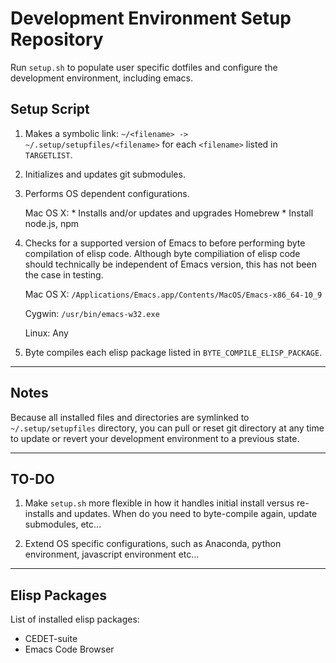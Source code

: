 Development Environment Setup Repository
========================================

Run `setup.sh` to populate user specific dotfiles and configure the
development environment, including emacs.

Setup Script
------------

1. Makes a symbolic link: `~/<filename> ->
   ~/.setup/setupfiles/<filename>` for each `<filename>` listed in
   `TARGETLIST`.

2. Initializes and updates git submodules.

3. Performs OS dependent configurations.

   Mac OS X:
       * Installs and/or updates and upgrades Homebrew
       * Install node.js, npm

4. Checks for a supported version of Emacs to before performing byte
   compilation of elisp code. Although byte compiliation of elisp code
   should technically be independent of Emacs version, this has not
   been the case in testing.

   Mac OS X: `/Applications/Emacs.app/Contents/MacOS/Emacs-x86_64-10_9`

   Cygwin: `/usr/bin/emacs-w32.exe`

   Linux: Any

4. Byte compiles each elisp package listed in
   `BYTE_COMPILE_ELISP_PACKAGE`.

-----
Notes
-----

Because all installed files and directories are symlinked to
`~/.setup/setupfiles` directory, you can pull or reset git directory
at any time to update or revert your development environment to a
previous state.

-----
TO-DO
-----

1. Make `setup.sh` more flexible in how it handles initial install
   versus re-installs and updates. When do you need to byte-compile
   again, update submodules, etc...

2. Extend OS specific configurations, such as Anaconda, python
   environment, javascript environment etc...

--------------------------------
Elisp Packages
--------------------------------

List of installed elisp packages:

* CEDET-suite
* Emacs Code Browser





